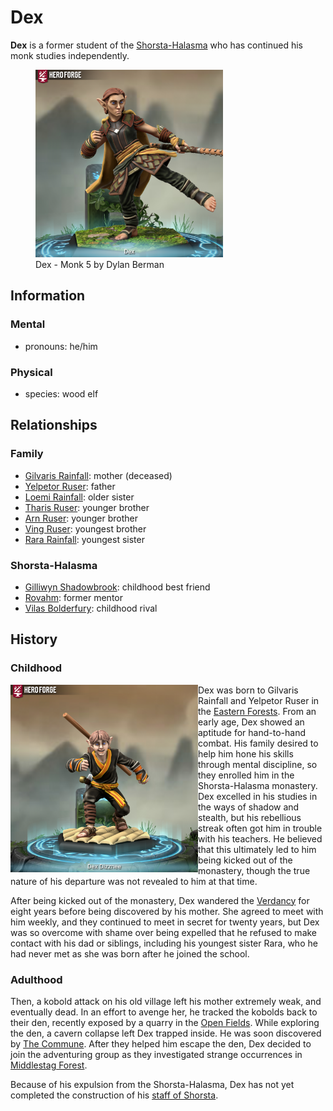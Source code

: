 # Dex

**Dex** is a former student of the [Shorsta-Halasma](../../shorsta-halasma/shorsta-halasma,d) who has continued his monk studies independently.

<figure>
  <img src="dex-monk-5-dylan-berman.png" width="300" alt="Hero Forge 3D model of a male-presenting elf with tan skin, slicked-back red-brown hair, and blue eyes. His facial expression is one of stern determination. He wears leather armor with accents of green and magenta fabric, a yellow cloak, and green trousers. His feet are exposed, and his hands have basic padded wraps for protection. He wields a wooden staff in one hand while raising one foot in a kicking motion." />
  <figcaption>Dex - Monk 5 by Dylan Berman</figcaption>
</figure>

## Information

### Mental

- pronouns: he/him

### Physical

- species: wood elf

## Relationships

### Family

- [Gilvaris Rainfall](../../../societies/verdancy/citizenry/gilvaris-rainfall.md): mother (deceased)
- [Yelpetor Ruser](../../../societies/verdancy/citizenry/yelpetor-ruser.md): father
- [Loemi Rainfall](../../../societies/verdancy/citizenry/loemi-rainfall.md): older sister
- [Tharis Ruser](../../../societies/verdancy/citizenry/tharis-ruser.md): younger brother
- [Arn Ruser](../../../societies/verdancy/citizenry/arn-ruser.md): younger brother
- [Ving Ruser](../../../societies/verdancy/citizenry/ving-ruser.md): youngest brother
- [Rara Rainfall](../../../societies/verdancy/citizenry/rara-rainfall.md): youngest sister

### Shorsta-Halasma

- [Gilliwyn Shadowbrook](../../shorsta-halasma/members/gilliwyn-shadowbrook.md): childhood best friend
- [Rovahm](../../shorsta-halasma/members/rovahm.md): former mentor
- [Vilas Bolderfury](../../shorsta-halasma/members/vilas-boulderfury.md): childhood rival

## History

### Childhood

<img src="dex-monk-3-dylan-berman.png" align="left" width="300" alt="Hero Forge 3D model of a male-presenting elf with pale skin, short pale brown hair, and blue eyes. He has an open-mouthed smile and a friendly facial expression. He wears black monk robes with orange trim and an orange belt with matching hand wraps, brown-strapped lower leg wraps, and brown sandals with open toes and showing his bare feet through the gaps. He has a wooden staff strapped across his back and a sword on his right hip. Artwork by Dylan Berman." />

Dex was born to Gilvaris Rainfall and Yelpetor Ruser in the [Eastern Forests](../../../../ch-4-esterfell-gazetteer/lenya/eastern-forests.md). From an early age, Dex showed an aptitude for hand-to-hand combat. His family desired to help him hone his skills through mental discipline, so they enrolled him in the Shorsta-Halasma monastery. Dex excelled in his studies in the ways of shadow and stealth, but his rebellious streak often got him in trouble with his teachers. He believed that this ultimately led to him being kicked out of the monastery, though the true nature of his departure was not revealed to him at that time.

After being kicked out of the monastery, Dex wandered the [Verdancy](../../../societies/verdancy) for eight years before being discovered by his mother. She agreed to meet with him weekly, and they continued to meet in secret for twenty years, but Dex was so overcome with shame over being expelled that he refused to make contact with his dad or siblings, including his youngest sister Rara, who he had never met as she was born after he joined the school.

### Adulthood

Then, a kobold attack on his old village left his mother extremely weak, and eventually dead. In an effort to avenge her, he tracked the kobolds back to their den, recently exposed by a quarry in the [Open Fields](../../../../ch-4-esterfell-gazetteer/lenya/open-fields.md). While exploring the den, a cavern collapse left Dex trapped inside. He was soon discovered by [The Commune](../the-commune.md). After they helped him escape the den, Dex decided to join the adventuring group as they investigated strange occurrences in [Middlestag Forest](../../../../ch-4-esterfell-gazetteer/lenya/middlestag-forest.md).

Because of his expulsion from the Shorsta-Halasma, Dex has not yet completed the construction of his [staff of Shorsta](../../../../ch-6-mote-treasures/magic-items/staff-of-shorsta.md).
